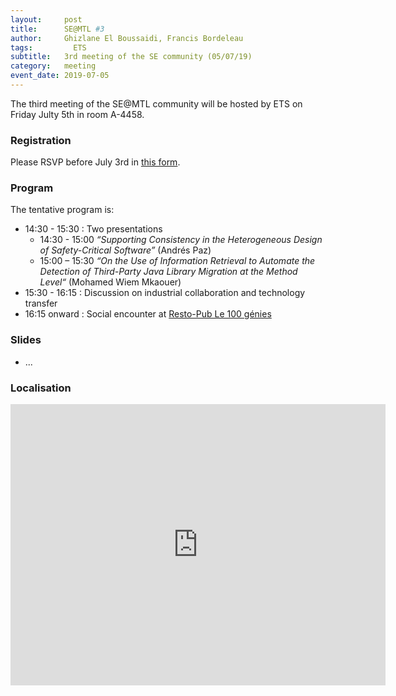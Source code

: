 ```yaml
---
layout:     post
title:      SE@MTL #3
author:     Ghizlane El Boussaidi, Francis Bordeleau 
tags: 		  ETS
subtitle:  	3rd meeting of the SE community (05/07/19)
category:   meeting
event_date: 2019-07-05
---
```


The third meeting of the SE@MTL community will be hosted by ETS on Friday Julty 5th in room A-4458.

### Registration

Please RSVP before July 3rd in [this form](https://docs.google.com/spreadsheets/d/1IxdCFGugpDGVam2E9h3HrvnKHbjkyB-GAK23KEQj4Nc/edit?usp=sharing).

### Program

The tentative program is:
  - 14:30 - 15:30 : Two presentations
    - 14:30 - 15:00 _“Supporting Consistency in the Heterogeneous Design of Safety-Critical Software”_ (Andrés Paz)
    - 15:00 – 15:30 _“On the Use of Information Retrieval to Automate the Detection of Third-Party Java Library Migration at the Method Level“_ (Mohamed Wiem Mkaouer)
  - 15:30 - 16:15 : Discussion on industrial collaboration and technology transfer
  - 16:15 onward : Social encounter at [Resto-Pub Le 100 génies](https://goo.gl/maps/RAFCocnZ2RGtwwWj9)


### Slides

  - ...

### Localisation

<iframe src="https://www.google.com/maps/embed?pb=!1m14!1m8!1m3!1d3285.8463834613117!2d-73.56314153618086!3d45.494446809401644!3m2!1i1024!2i768!4f13.1!3m3!1m2!1s0x0%3A0xb732a719a45c45f6!2s%C3%89cole+de+technologie+sup%C3%A9rieure+%C3%89TS!5e0!3m2!1sen!2sca!4v1561655670281!5m2!1sen!2sca" width="600" height="450" frameborder="0" style="border:0" allowfullscreen></iframe>
